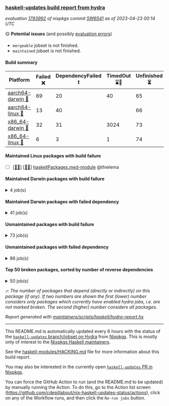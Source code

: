 ### [haskell-updates build report from hydra](https://hydra.nixos.org/jobset/nixpkgs/haskell-updates)
*evaluation [1793992](https://hydra.nixos.org/eval/1793992) of nixpkgs commit [59f6541](https://github.com/NixOS/nixpkgs/commits/59f654146c9a4f0bea4588d6912429153fab8d42) as of 2023-04-23 00:14 UTC*

:yellow_circle: **Potential issues** (and possibly [evaluation errors](https://hydra.nixos.org/jobset/nixpkgs/haskell-updates))
  * `mergeable` jobset is not finished.
  * `maintained` jobset is not finished.

#### Build summary

 | Platform | Failed :x: | DependencyFailed :heavy_exclamation_mark: | TimedOut :hourglass::no_entry_sign: | Unfinished :hourglass_flowing_sand: | Success :heavy_check_mark: | 
 | --- | --- | --- | --- | --- | --- | 
 | [aarch64-darwin :green_apple:](https://hydra.nixos.org/eval/1793992?filter=.aarch64-darwin) | 69 | 20 | 40 | 65 | 6326 | 
 | [aarch64-linux :iphone:](https://hydra.nixos.org/eval/1793992?filter=.aarch64-linux) | 13 | 40 |  | 66 | 6467 | 
 | [x86_64-darwin :apple:](https://hydra.nixos.org/eval/1793992?filter=.x86_64-darwin) | 32 | 31 | 3024 | 73 | 3391 | 
 | [x86_64-linux :penguin:](https://hydra.nixos.org/eval/1793992?filter=.x86_64-linux) | 6 | 3 | 1 | 74 | 6544 | 
#### Maintained Linux packages with build failure
- [ ] [[:iphone::x:]](https://hydra.nixos.org/build/217010164) [[:penguin::x:]](https://hydra.nixos.org/build/217010147) [haskellPackages.med-module](https://hydra.nixos.org/eval/1793992?filter=haskellPackages.med-module) @thielema
#### Maintained Darwin packages with build failure
<details><summary>4 job(s) </summary>

- [ ] [gitit](https://hydra.nixos.org/eval/1793992?filter=gitit) @Profpatsch @sternenseemann
  - [[:green_apple::x:]](https://hydra.nixos.org/build/216742788) [[:apple::hourglass::no_entry_sign:]](https://hydra.nixos.org/build/216737128) [toplevel](https://hydra.nixos.org/eval/1793992?filter=gitit)
  - [[:green_apple::heavy_check_mark:]](https://hydra.nixos.org/build/216742075) [[:apple::hourglass::no_entry_sign:]](https://hydra.nixos.org/build/216742032) [haskellPackages](https://hydra.nixos.org/eval/1793992?filter=haskellPackages.gitit)
- [ ] [[:green_apple::x:]](https://hydra.nixos.org/build/217010155) [[:apple::x:]](https://hydra.nixos.org/build/217010135) [haskellPackages.med-module](https://hydra.nixos.org/eval/1793992?filter=haskellPackages.med-module) @thielema
</details>

#### Maintained Darwin packages with failed dependency
<details><summary>41 job(s) </summary>

- [ ] [cabal2nix](https://hydra.nixos.org/eval/1793992?filter=cabal2nix) @sternenseemann
  - [[:green_apple::heavy_check_mark:]](https://hydra.nixos.org/build/217068979) [[:apple::heavy_exclamation_mark:]](https://hydra.nixos.org/build/217068895) [toplevel](https://hydra.nixos.org/eval/1793992?filter=cabal2nix)
  - [[:green_apple::heavy_check_mark:]](https://hydra.nixos.org/build/216753645) [[:apple::hourglass::no_entry_sign:]](https://hydra.nixos.org/build/216755465) [haskell.packages.ghc8107](https://hydra.nixos.org/eval/1793992?filter=haskell.packages.ghc8107.cabal2nix)
  -  [[:apple::heavy_check_mark:]](https://hydra.nixos.org/build/216747376) [haskell.packages.ghc884](https://hydra.nixos.org/eval/1793992?filter=haskell.packages.ghc884.cabal2nix)
  - [[:green_apple::hourglass::no_entry_sign:]](https://hydra.nixos.org/build/216753749) [[:apple::heavy_check_mark:]](https://hydra.nixos.org/build/216753161) [haskell.packages.ghc902](https://hydra.nixos.org/eval/1793992?filter=haskell.packages.ghc902.cabal2nix)
  - [[:green_apple::heavy_check_mark:]](https://hydra.nixos.org/build/216735600) [[:apple::hourglass::no_entry_sign:]](https://hydra.nixos.org/build/216742186) [haskell.packages.ghc924](https://hydra.nixos.org/eval/1793992?filter=haskell.packages.ghc924.cabal2nix)
  - [[:green_apple::heavy_check_mark:]](https://hydra.nixos.org/build/216752608) [[:apple::heavy_check_mark:]](https://hydra.nixos.org/build/216748373) [haskell.packages.ghc925](https://hydra.nixos.org/eval/1793992?filter=haskell.packages.ghc925.cabal2nix)
  - [[:green_apple::hourglass::no_entry_sign:]](https://hydra.nixos.org/build/216756790) [[:apple::heavy_check_mark:]](https://hydra.nixos.org/build/216742048) [haskell.packages.ghc926](https://hydra.nixos.org/eval/1793992?filter=haskell.packages.ghc926.cabal2nix)
  - [[:green_apple::heavy_check_mark:]](https://hydra.nixos.org/build/216755358) [[:apple::hourglass::no_entry_sign:]](https://hydra.nixos.org/build/216735538) [haskell.packages.ghc927](https://hydra.nixos.org/eval/1793992?filter=haskell.packages.ghc927.cabal2nix)
  - [[:green_apple::hourglass_flowing_sand:]](https://hydra.nixos.org/build/217081163) [[:apple::hourglass_flowing_sand:]](https://hydra.nixos.org/build/217081203) [haskell.packages.ghc945](https://hydra.nixos.org/eval/1793992?filter=haskell.packages.ghc945.cabal2nix)
  - [[:green_apple::heavy_check_mark:]](https://hydra.nixos.org/build/216742205) [[:apple::hourglass::no_entry_sign:]](https://hydra.nixos.org/build/216736429) [haskellPackages](https://hydra.nixos.org/eval/1793992?filter=haskellPackages.cabal2nix)
- [ ] [ghc](https://hydra.nixos.org/eval/1793992?filter=ghc) @cdepillabout @expipiplus1 @guibou @maralorn @sternenseemann
  - [[:green_apple::heavy_check_mark:]](https://hydra.nixos.org/build/216740293) [[:apple::heavy_check_mark:]](https://hydra.nixos.org/build/216734146) [haskellPackages](https://hydra.nixos.org/eval/1793992?filter=haskellPackages.ghc)
  - [[:green_apple::hourglass_flowing_sand:]](https://hydra.nixos.org/build/217068872) [[:apple::heavy_exclamation_mark:]](https://hydra.nixos.org/build/217068891) [pkgsCross.ghcjs.haskell.packages.ghcHEAD](https://hydra.nixos.org/eval/1793992?filter=pkgsCross.ghcjs.haskell.packages.ghcHEAD.ghc)
  - [[:green_apple::hourglass_flowing_sand:]](https://hydra.nixos.org/build/217069033) [[:apple::heavy_exclamation_mark:]](https://hydra.nixos.org/build/217068952) [pkgsCross.ghcjs.haskellPackages](https://hydra.nixos.org/eval/1793992?filter=pkgsCross.ghcjs.haskellPackages.ghc)
- [ ] [[:green_apple::heavy_check_mark:]](https://hydra.nixos.org/build/217068947) [[:apple::heavy_exclamation_mark:]](https://hydra.nixos.org/build/217068907) [hci](https://hydra.nixos.org/eval/1793992?filter=hci) @roberth
- [ ] [hercules-ci-agent](https://hydra.nixos.org/eval/1793992?filter=hercules-ci-agent) @roberth
  - [[:green_apple::heavy_check_mark:]](https://hydra.nixos.org/build/217069018) [[:apple::heavy_exclamation_mark:]](https://hydra.nixos.org/build/217068879) [toplevel](https://hydra.nixos.org/eval/1793992?filter=hercules-ci-agent)
  - [[:green_apple::heavy_check_mark:]](https://hydra.nixos.org/build/217069036) [[:apple::heavy_exclamation_mark:]](https://hydra.nixos.org/build/217068906) [haskellPackages](https://hydra.nixos.org/eval/1793992?filter=haskellPackages.hercules-ci-agent)
- [ ] [[:green_apple::heavy_check_mark:]](https://hydra.nixos.org/build/217068848) [[:apple::heavy_exclamation_mark:]](https://hydra.nixos.org/build/217069063) [haskellPackages.hercules-ci-cli](https://hydra.nixos.org/eval/1793992?filter=haskellPackages.hercules-ci-cli) @roberth
- [ ] [[:green_apple::heavy_check_mark:]](https://hydra.nixos.org/build/217069051) [[:apple::heavy_exclamation_mark:]](https://hydra.nixos.org/build/217069017) [haskellPackages.hercules-ci-cnix-expr](https://hydra.nixos.org/eval/1793992?filter=haskellPackages.hercules-ci-cnix-expr) @roberth
- [ ] [hercules-ci-cnix-store](https://hydra.nixos.org/eval/1793992?filter=hercules-ci-cnix-store) @roberth
  - [[:green_apple::heavy_check_mark:]](https://hydra.nixos.org/build/217069049) [[:apple::heavy_exclamation_mark:]](https://hydra.nixos.org/build/217068961) [haskellPackages](https://hydra.nixos.org/eval/1793992?filter=haskellPackages.hercules-ci-cnix-store)
  - [[:green_apple::hourglass_flowing_sand:]](https://hydra.nixos.org/build/217081175) [[:apple::hourglass_flowing_sand:]](https://hydra.nixos.org/build/217081168) [tests.haskell.cabalSdist](https://hydra.nixos.org/eval/1793992?filter=tests.haskell.cabalSdist.hercules-ci-cnix-store)
- [ ] [nix-paths](https://hydra.nixos.org/eval/1793992?filter=nix-paths) @peti
  - [[:green_apple::heavy_check_mark:]](https://hydra.nixos.org/build/217068898) [[:apple::heavy_exclamation_mark:]](https://hydra.nixos.org/build/217069044) [haskell.packages.ghc8107](https://hydra.nixos.org/eval/1793992?filter=haskell.packages.ghc8107.nix-paths)
  -  [[:apple::heavy_exclamation_mark:]](https://hydra.nixos.org/build/217068909) [haskell.packages.ghc884](https://hydra.nixos.org/eval/1793992?filter=haskell.packages.ghc884.nix-paths)
  - [[:green_apple::heavy_check_mark:]](https://hydra.nixos.org/build/217068997) [[:apple::heavy_exclamation_mark:]](https://hydra.nixos.org/build/217069060) [haskell.packages.ghc902](https://hydra.nixos.org/eval/1793992?filter=haskell.packages.ghc902.nix-paths)
  - [[:green_apple::heavy_check_mark:]](https://hydra.nixos.org/build/217068869) [[:apple::heavy_exclamation_mark:]](https://hydra.nixos.org/build/217069016) [haskell.packages.ghc924](https://hydra.nixos.org/eval/1793992?filter=haskell.packages.ghc924.nix-paths)
  - [[:green_apple::heavy_check_mark:]](https://hydra.nixos.org/build/217068912) [[:apple::heavy_exclamation_mark:]](https://hydra.nixos.org/build/217068919) [haskell.packages.ghc925](https://hydra.nixos.org/eval/1793992?filter=haskell.packages.ghc925.nix-paths)
  - [[:green_apple::heavy_check_mark:]](https://hydra.nixos.org/build/217068914) [[:apple::heavy_exclamation_mark:]](https://hydra.nixos.org/build/217068981) [haskell.packages.ghc926](https://hydra.nixos.org/eval/1793992?filter=haskell.packages.ghc926.nix-paths)
  - [[:green_apple::heavy_check_mark:]](https://hydra.nixos.org/build/217069012) [[:apple::heavy_exclamation_mark:]](https://hydra.nixos.org/build/217068897) [haskell.packages.ghc927](https://hydra.nixos.org/eval/1793992?filter=haskell.packages.ghc927.nix-paths)
  - [[:green_apple::heavy_check_mark:]](https://hydra.nixos.org/build/217068881) [[:apple::heavy_exclamation_mark:]](https://hydra.nixos.org/build/217068972) [haskell.packages.ghc945](https://hydra.nixos.org/eval/1793992?filter=haskell.packages.ghc945.nix-paths)
  - [[:green_apple::heavy_check_mark:]](https://hydra.nixos.org/build/217069010) [[:apple::heavy_exclamation_mark:]](https://hydra.nixos.org/build/217068927) [haskell.packages.ghc961](https://hydra.nixos.org/eval/1793992?filter=haskell.packages.ghc961.nix-paths)
  - [[:green_apple::heavy_check_mark:]](https://hydra.nixos.org/build/217068893) [[:apple::heavy_exclamation_mark:]](https://hydra.nixos.org/build/217068933) [haskellPackages](https://hydra.nixos.org/eval/1793992?filter=haskellPackages.nix-paths)
- [ ] [nvfetcher](https://hydra.nixos.org/eval/1793992?filter=nvfetcher) @berberman
  - [[:green_apple::heavy_check_mark:]](https://hydra.nixos.org/build/217068877) [[:apple::heavy_exclamation_mark:]](https://hydra.nixos.org/build/217068880) [toplevel](https://hydra.nixos.org/eval/1793992?filter=nvfetcher)
  - [[:green_apple::heavy_check_mark:]](https://hydra.nixos.org/build/217068887) [[:apple::heavy_exclamation_mark:]](https://hydra.nixos.org/build/217069026) [haskellPackages](https://hydra.nixos.org/eval/1793992?filter=haskellPackages.nvfetcher)
- [ ] [update-nix-fetchgit](https://hydra.nixos.org/eval/1793992?filter=update-nix-fetchgit) @expipiplus1 @sorki
  - [[:green_apple::heavy_check_mark:]](https://hydra.nixos.org/build/217068902) [[:apple::heavy_exclamation_mark:]](https://hydra.nixos.org/build/217068841) [toplevel](https://hydra.nixos.org/eval/1793992?filter=update-nix-fetchgit)
  - [[:green_apple::heavy_check_mark:]](https://hydra.nixos.org/build/217068980) [[:apple::heavy_exclamation_mark:]](https://hydra.nixos.org/build/217068954) [haskellPackages](https://hydra.nixos.org/eval/1793992?filter=haskellPackages.update-nix-fetchgit)
</details>

#### Unmaintained packages with build failure
<details><summary>73 job(s) </summary>

- [ ] [[:green_apple::x:]](https://hydra.nixos.org/build/216736308) [[:iphone::heavy_check_mark:]](https://hydra.nixos.org/build/216752866) [[:apple::x:]](https://hydra.nixos.org/build/216752590) [[:penguin::heavy_check_mark:]](https://hydra.nixos.org/build/216741104) [haskellPackages.di-core](https://hydra.nixos.org/eval/1793992?filter=haskellPackages.di-core)  :arrow_heading_up: 8 | 11
- [ ] [[:green_apple::x:]](https://hydra.nixos.org/build/216744573) [[:iphone::x:]](https://hydra.nixos.org/build/216742904) [[:apple::hourglass::no_entry_sign:]](https://hydra.nixos.org/build/216746688) [[:penguin::heavy_check_mark:]](https://hydra.nixos.org/build/216749058) [haskellPackages.hw-simd](https://hydra.nixos.org/eval/1793992?filter=haskellPackages.hw-simd)  :arrow_heading_up: 1 | 8
- [ ] [[:green_apple::x:]](https://hydra.nixos.org/build/216933509) [[:iphone::heavy_check_mark:]](https://hydra.nixos.org/build/216933527) [[:apple::x:]](https://hydra.nixos.org/build/216933498) [[:penguin::heavy_check_mark:]](https://hydra.nixos.org/build/216933522) [haskellPackages.inline-r](https://hydra.nixos.org/eval/1793992?filter=haskellPackages.inline-r)  :arrow_heading_up: 1 | 4
- [ ] [[:green_apple::heavy_check_mark:]](https://hydra.nixos.org/build/216742485) [[:iphone::x:]](https://hydra.nixos.org/build/216755323) [[:apple::heavy_check_mark:]](https://hydra.nixos.org/build/216737428) [[:penguin::heavy_check_mark:]](https://hydra.nixos.org/build/216753734) [haskellPackages.long-double](https://hydra.nixos.org/eval/1793992?filter=haskellPackages.long-double)  :arrow_heading_up: 1 | 2
- [ ] [[:green_apple::x:]](https://hydra.nixos.org/build/216758599) [[:iphone::heavy_check_mark:]](https://hydra.nixos.org/build/216739123) [[:apple::hourglass::no_entry_sign:]](https://hydra.nixos.org/build/216751506) [[:penguin::heavy_check_mark:]](https://hydra.nixos.org/build/216736967) [haskellPackages.posix-socket](https://hydra.nixos.org/eval/1793992?filter=haskellPackages.posix-socket)  :arrow_heading_up: 1 | 2
- [ ] [[:green_apple::x:]](https://hydra.nixos.org/build/217000363) [[:iphone::x:]](https://hydra.nixos.org/build/217000386) [[:apple::x:]](https://hydra.nixos.org/build/217000359) [[:penguin::x:]](https://hydra.nixos.org/build/217000401) [haskellPackages.bitcoind-rpc](https://hydra.nixos.org/eval/1793992?filter=haskellPackages.bitcoind-rpc)  :arrow_heading_up: 1 | 1
- [ ] [[:green_apple::x:]](https://hydra.nixos.org/build/216750989) [[:iphone::heavy_check_mark:]](https://hydra.nixos.org/build/216755882) [[:apple::hourglass::no_entry_sign:]](https://hydra.nixos.org/build/216735020) [[:penguin::heavy_check_mark:]](https://hydra.nixos.org/build/216755418) [haskellPackages.gi-gdkx11](https://hydra.nixos.org/eval/1793992?filter=haskellPackages.gi-gdkx11)  :arrow_heading_up: 1 | 1
- [ ] [[:green_apple::heavy_check_mark:]](https://hydra.nixos.org/build/216751214) [[:iphone::x:]](https://hydra.nixos.org/build/216756289) [[:apple::hourglass::no_entry_sign:]](https://hydra.nixos.org/build/216734209) [[:penguin::heavy_check_mark:]](https://hydra.nixos.org/build/216738803) [haskellPackages.nlopt-haskell](https://hydra.nixos.org/eval/1793992?filter=haskellPackages.nlopt-haskell)  :arrow_heading_up: 1 | 1
- [ ] [[:green_apple::x:]](https://hydra.nixos.org/build/216754992) [[:iphone::heavy_check_mark:]](https://hydra.nixos.org/build/216744474) [[:apple::x:]](https://hydra.nixos.org/build/216751002) [[:penguin::heavy_check_mark:]](https://hydra.nixos.org/build/216742734) [haskellPackages.openal-ffi](https://hydra.nixos.org/eval/1793992?filter=haskellPackages.openal-ffi)  :arrow_heading_up: 1 | 1
- [ ] [[:green_apple::x:]](https://hydra.nixos.org/build/216846506) [[:iphone::x:]](https://hydra.nixos.org/build/216846498) [[:apple::x:]](https://hydra.nixos.org/build/216846546) [[:penguin::x:]](https://hydra.nixos.org/build/216846526) [haskellPackages.rzk](https://hydra.nixos.org/eval/1793992?filter=haskellPackages.rzk)  :arrow_heading_up: 1 | 1
- [ ] [[:green_apple::heavy_check_mark:]](https://hydra.nixos.org/build/216739968) [[:iphone::x:]](https://hydra.nixos.org/build/216753131) [[:apple::heavy_check_mark:]](https://hydra.nixos.org/build/216741451) [[:penguin::heavy_check_mark:]](https://hydra.nixos.org/build/216735254) [haskellPackages.freetype2](https://hydra.nixos.org/eval/1793992?filter=haskellPackages.freetype2)  :arrow_heading_up: 0 | 11
- [ ] [[:green_apple::x:]](https://hydra.nixos.org/build/216737074) [[:iphone::heavy_check_mark:]](https://hydra.nixos.org/build/216744322) [[:apple::hourglass::no_entry_sign:]](https://hydra.nixos.org/build/216735162) [[:penguin::heavy_check_mark:]](https://hydra.nixos.org/build/216758075) [haskellPackages.pipes-zlib](https://hydra.nixos.org/eval/1793992?filter=haskellPackages.pipes-zlib)  :arrow_heading_up: 0 | 5
- [ ] [[:green_apple::x:]](https://hydra.nixos.org/build/216741839) [[:iphone::heavy_check_mark:]](https://hydra.nixos.org/build/216759389) [[:apple::hourglass::no_entry_sign:]](https://hydra.nixos.org/build/216752942) [[:penguin::heavy_check_mark:]](https://hydra.nixos.org/build/216733709) [haskellPackages.folds](https://hydra.nixos.org/eval/1793992?filter=haskellPackages.folds)  :arrow_heading_up: 0 | 3
- [ ] [[:green_apple::x:]](https://hydra.nixos.org/build/216734892) [[:iphone::heavy_check_mark:]](https://hydra.nixos.org/build/216736473) [[:apple::hourglass::no_entry_sign:]](https://hydra.nixos.org/build/216757082) [[:penguin::heavy_check_mark:]](https://hydra.nixos.org/build/216739677) [haskellPackages.gauge](https://hydra.nixos.org/eval/1793992?filter=haskellPackages.gauge)  :arrow_heading_up: 0 | 3
- [ ] [[:green_apple::x:]](https://hydra.nixos.org/build/216740166) [[:iphone::x:]](https://hydra.nixos.org/build/216753422) [[:apple::heavy_check_mark:]](https://hydra.nixos.org/build/216739040) [[:penguin::heavy_check_mark:]](https://hydra.nixos.org/build/216746201) [haskellPackages.picosat](https://hydra.nixos.org/eval/1793992?filter=haskellPackages.picosat)  :arrow_heading_up: 0 | 3
- [ ] [[:green_apple::x:]](https://hydra.nixos.org/build/216734480) [[:iphone::heavy_check_mark:]](https://hydra.nixos.org/build/216746894) [[:apple::heavy_check_mark:]](https://hydra.nixos.org/build/216743206) [[:penguin::heavy_check_mark:]](https://hydra.nixos.org/build/216739622) [haskellPackages.LibZip](https://hydra.nixos.org/eval/1793992?filter=haskellPackages.LibZip)  :arrow_heading_up: 0 | 2
- [ ] [[:green_apple::x:]](https://hydra.nixos.org/build/216742640) [[:iphone::heavy_check_mark:]](https://hydra.nixos.org/build/216748873) [[:apple::heavy_check_mark:]](https://hydra.nixos.org/build/216751514) [[:penguin::heavy_check_mark:]](https://hydra.nixos.org/build/216745809) [haskellPackages.rocksdb-haskell](https://hydra.nixos.org/eval/1793992?filter=haskellPackages.rocksdb-haskell)  :arrow_heading_up: 0 | 2
- [ ] [[:green_apple::x:]](https://hydra.nixos.org/build/216747097) [[:iphone::heavy_check_mark:]](https://hydra.nixos.org/build/216745096) [[:apple::x:]](https://hydra.nixos.org/build/216742096) [[:penguin::heavy_check_mark:]](https://hydra.nixos.org/build/216741617) [haskellPackages.h-raylib](https://hydra.nixos.org/eval/1793992?filter=haskellPackages.h-raylib)  :arrow_heading_up: 0 | 1
- [ ] [[:green_apple::x:]](https://hydra.nixos.org/build/216756515) [[:iphone::heavy_check_mark:]](https://hydra.nixos.org/build/216756313) [[:apple::x:]](https://hydra.nixos.org/build/216749604) [[:penguin::heavy_check_mark:]](https://hydra.nixos.org/build/216749194) [haskellPackages.hamid](https://hydra.nixos.org/eval/1793992?filter=haskellPackages.hamid)  :arrow_heading_up: 0 | 1
- [ ] [[:green_apple::x:]](https://hydra.nixos.org/build/216748145) [[:iphone::heavy_check_mark:]](https://hydra.nixos.org/build/216753592) [[:apple::x:]](https://hydra.nixos.org/build/216748094) [[:penguin::heavy_check_mark:]](https://hydra.nixos.org/build/216757233) [haskellPackages.huckleberry](https://hydra.nixos.org/eval/1793992?filter=haskellPackages.huckleberry)  :arrow_heading_up: 0 | 1
- [ ] [[:green_apple::x:]](https://hydra.nixos.org/build/216757524) [[:iphone::heavy_check_mark:]](https://hydra.nixos.org/build/216758470) [[:apple::x:]](https://hydra.nixos.org/build/216756285) [[:penguin::heavy_check_mark:]](https://hydra.nixos.org/build/216744011) [haskellPackages.select](https://hydra.nixos.org/eval/1793992?filter=haskellPackages.select)  :arrow_heading_up: 0 | 1
- [ ] [[:green_apple::x:]](https://hydra.nixos.org/build/216739370) [[:iphone::heavy_check_mark:]](https://hydra.nixos.org/build/216745507) [[:apple::hourglass::no_entry_sign:]](https://hydra.nixos.org/build/216756950) [[:penguin::heavy_check_mark:]](https://hydra.nixos.org/build/216744301) [haskellPackages.simple-vec3](https://hydra.nixos.org/eval/1793992?filter=haskellPackages.simple-vec3)  :arrow_heading_up: 0 | 1
- [ ] [[:green_apple::x:]](https://hydra.nixos.org/build/216739120) [[:iphone::heavy_check_mark:]](https://hydra.nixos.org/build/216751421) [[:apple::x:]](https://hydra.nixos.org/build/216738581) [[:penguin::heavy_check_mark:]](https://hydra.nixos.org/build/216744743) [haskellPackages.sysinfo](https://hydra.nixos.org/eval/1793992?filter=haskellPackages.sysinfo)  :arrow_heading_up: 0 | 1
- [ ] [[:green_apple::heavy_check_mark:]](https://hydra.nixos.org/build/216755939) [[:iphone::x:]](https://hydra.nixos.org/build/216749600) [[:apple::heavy_check_mark:]](https://hydra.nixos.org/build/216746713) [[:penguin::heavy_check_mark:]](https://hydra.nixos.org/build/216748590) [haskellPackages.HsASA](https://hydra.nixos.org/eval/1793992?filter=haskellPackages.HsASA) 
- [ ] [[:green_apple::x:]](https://hydra.nixos.org/build/216748174) [[:iphone::heavy_check_mark:]](https://hydra.nixos.org/build/216736398) [[:apple::x:]](https://hydra.nixos.org/build/216737370) [[:penguin::heavy_check_mark:]](https://hydra.nixos.org/build/216759723) [haskellPackages.al](https://hydra.nixos.org/eval/1793992?filter=haskellPackages.al) 
- [ ] [[:green_apple::x:]](https://hydra.nixos.org/build/216753490) [[:iphone::heavy_check_mark:]](https://hydra.nixos.org/build/216759509) [[:apple::hourglass::no_entry_sign:]](https://hydra.nixos.org/build/216738085) [[:penguin::heavy_check_mark:]](https://hydra.nixos.org/build/216745803) [haskellPackages.churros](https://hydra.nixos.org/eval/1793992?filter=haskellPackages.churros) 
- [ ] [[:green_apple::x:]](https://hydra.nixos.org/build/216742536) [[:iphone::heavy_check_mark:]](https://hydra.nixos.org/build/216751914) [[:apple::x:]](https://hydra.nixos.org/build/216740926) [[:penguin::heavy_check_mark:]](https://hydra.nixos.org/build/216748512) [haskellPackages.env-extra](https://hydra.nixos.org/eval/1793992?filter=haskellPackages.env-extra) 
- [ ] [[:green_apple::x:]](https://hydra.nixos.org/build/216757004) [[:iphone::heavy_check_mark:]](https://hydra.nixos.org/build/216738510) [[:apple::hourglass::no_entry_sign:]](https://hydra.nixos.org/build/216740564) [[:penguin::heavy_check_mark:]](https://hydra.nixos.org/build/216737996) [haskellPackages.epub-tools](https://hydra.nixos.org/eval/1793992?filter=haskellPackages.epub-tools) 
- [ ] [[:green_apple::x:]](https://hydra.nixos.org/build/216753815) [[:iphone::heavy_check_mark:]](https://hydra.nixos.org/build/216747613) [[:apple::heavy_check_mark:]](https://hydra.nixos.org/build/216752304) [[:penguin::heavy_check_mark:]](https://hydra.nixos.org/build/216749349) [haskellPackages.executable-hash](https://hydra.nixos.org/eval/1793992?filter=haskellPackages.executable-hash) 
- [ ] [[:green_apple::x:]](https://hydra.nixos.org/build/216741975) [[:iphone::heavy_check_mark:]](https://hydra.nixos.org/build/216743780) [[:apple::x:]](https://hydra.nixos.org/build/216758733) [[:penguin::heavy_check_mark:]](https://hydra.nixos.org/build/216739883) [haskellPackages.float128](https://hydra.nixos.org/eval/1793992?filter=haskellPackages.float128) 
- [ ] [[:green_apple::x:]](https://hydra.nixos.org/build/216746339) [[:iphone::heavy_check_mark:]](https://hydra.nixos.org/build/216750900) [[:apple::x:]](https://hydra.nixos.org/build/216748838) [[:penguin::heavy_check_mark:]](https://hydra.nixos.org/build/216737612) [haskellPackages.fudgets](https://hydra.nixos.org/eval/1793992?filter=haskellPackages.fudgets) 
- [ ] [[:green_apple::x:]](https://hydra.nixos.org/build/216846437) [[:iphone::x:]](https://hydra.nixos.org/build/216846425) [[:apple::x:]](https://hydra.nixos.org/build/216846433) [[:penguin::x:]](https://hydra.nixos.org/build/216846427) [haskellPackages.funcons-lambda-cbv-mp](https://hydra.nixos.org/eval/1793992?filter=haskellPackages.funcons-lambda-cbv-mp) 
- [ ] [[:green_apple::x:]](https://hydra.nixos.org/build/216750313) [[:iphone::heavy_check_mark:]](https://hydra.nixos.org/build/216758239) [[:apple::hourglass::no_entry_sign:]](https://hydra.nixos.org/build/216732886) [[:penguin::heavy_check_mark:]](https://hydra.nixos.org/build/216758612) [haskellPackages.gerrit](https://hydra.nixos.org/eval/1793992?filter=haskellPackages.gerrit) 
- [ ] [[:green_apple::x:]](https://hydra.nixos.org/build/216737100) [[:apple::hourglass::no_entry_sign:]](https://hydra.nixos.org/build/216738046) [haskellPackages.gi-gtkosxapplication](https://hydra.nixos.org/eval/1793992?filter=haskellPackages.gi-gtkosxapplication) 
- [ ] [[:green_apple::x:]](https://hydra.nixos.org/build/216749274) [[:apple::hourglass::no_entry_sign:]](https://hydra.nixos.org/build/216743298) [haskellPackages.gtk-mac-integration](https://hydra.nixos.org/eval/1793992?filter=haskellPackages.gtk-mac-integration) 
- [ ] [[:green_apple::x:]](https://hydra.nixos.org/build/216749825) [[:iphone::heavy_check_mark:]](https://hydra.nixos.org/build/216747366) [[:apple::hourglass::no_entry_sign:]](https://hydra.nixos.org/build/216746514) [[:penguin::heavy_check_mark:]](https://hydra.nixos.org/build/216738961) [haskellPackages.gtk-traymanager](https://hydra.nixos.org/eval/1793992?filter=haskellPackages.gtk-traymanager) 
- [ ] [[:green_apple::x:]](https://hydra.nixos.org/build/216747544) [[:apple::hourglass::no_entry_sign:]](https://hydra.nixos.org/build/216751725) [haskellPackages.gtk3-mac-integration](https://hydra.nixos.org/eval/1793992?filter=haskellPackages.gtk3-mac-integration) 
- [ ] [[:green_apple::x:]](https://hydra.nixos.org/build/216741004) [[:iphone::heavy_check_mark:]](https://hydra.nixos.org/build/216735999) [[:apple::hourglass::no_entry_sign:]](https://hydra.nixos.org/build/216736321) [[:penguin::heavy_check_mark:]](https://hydra.nixos.org/build/216748360) [haskellPackages.highlight](https://hydra.nixos.org/eval/1793992?filter=haskellPackages.highlight) 
- [ ] [[:green_apple::x:]](https://hydra.nixos.org/build/216745363) [[:iphone::heavy_check_mark:]](https://hydra.nixos.org/build/216741024) [[:apple::hourglass::no_entry_sign:]](https://hydra.nixos.org/build/216750935) [[:penguin::heavy_check_mark:]](https://hydra.nixos.org/build/216752333) [haskellPackages.hinotify-conduit](https://hydra.nixos.org/eval/1793992?filter=haskellPackages.hinotify-conduit) 
- [ ] [[:green_apple::x:]](https://hydra.nixos.org/build/216739204) [[:iphone::heavy_check_mark:]](https://hydra.nixos.org/build/216742588) [[:apple::x:]](https://hydra.nixos.org/build/216745561) [[:penguin::heavy_check_mark:]](https://hydra.nixos.org/build/216758894) [haskellPackages.hsshellscript](https://hydra.nixos.org/eval/1793992?filter=haskellPackages.hsshellscript) 
- [ ] [[:green_apple::x:]](https://hydra.nixos.org/build/216736944) [[:iphone::heavy_check_mark:]](https://hydra.nixos.org/build/216744869) [[:apple::x:]](https://hydra.nixos.org/build/216753728) [[:penguin::heavy_check_mark:]](https://hydra.nixos.org/build/216742223) [haskellPackages.hssourceinfo](https://hydra.nixos.org/eval/1793992?filter=haskellPackages.hssourceinfo) 
- [ ] [[:green_apple::x:]](https://hydra.nixos.org/build/216739617) [[:iphone::heavy_check_mark:]](https://hydra.nixos.org/build/216736454) [[:apple::x:]](https://hydra.nixos.org/build/216737601) [[:penguin::heavy_check_mark:]](https://hydra.nixos.org/build/216745305) [haskellPackages.hunspell-hs](https://hydra.nixos.org/eval/1793992?filter=haskellPackages.hunspell-hs) 
- [ ] [[:green_apple::x:]](https://hydra.nixos.org/build/216743901) [[:iphone::heavy_check_mark:]](https://hydra.nixos.org/build/216746496) [[:apple::x:]](https://hydra.nixos.org/build/216759023) [[:penguin::heavy_check_mark:]](https://hydra.nixos.org/build/216740711) [haskellPackages.interprocess](https://hydra.nixos.org/eval/1793992?filter=haskellPackages.interprocess) 
- [ ] [[:green_apple::x:]](https://hydra.nixos.org/build/216733746) [[:iphone::heavy_check_mark:]](https://hydra.nixos.org/build/216757149) [[:apple::hourglass::no_entry_sign:]](https://hydra.nixos.org/build/216735009) [[:penguin::heavy_check_mark:]](https://hydra.nixos.org/build/216734382) [haskellPackages.intricacy](https://hydra.nixos.org/eval/1793992?filter=haskellPackages.intricacy) 
- [ ] [[:green_apple::x:]](https://hydra.nixos.org/build/216741385) [[:iphone::heavy_check_mark:]](https://hydra.nixos.org/build/216747617) [[:apple::x:]](https://hydra.nixos.org/build/216746662) [[:penguin::heavy_check_mark:]](https://hydra.nixos.org/build/216748158) [haskellPackages.ipcvar](https://hydra.nixos.org/eval/1793992?filter=haskellPackages.ipcvar) 
- [ ] [[:green_apple::x:]](https://hydra.nixos.org/build/216733919) [[:apple::x:]](https://hydra.nixos.org/build/216745456) [haskellPackages.kqueue](https://hydra.nixos.org/eval/1793992?filter=haskellPackages.kqueue) 
- [ ] [[:green_apple::x:]](https://hydra.nixos.org/build/216757740) [[:iphone::heavy_check_mark:]](https://hydra.nixos.org/build/216743474) [[:apple::heavy_check_mark:]](https://hydra.nixos.org/build/216742586) [[:penguin::heavy_check_mark:]](https://hydra.nixos.org/build/216749021) [haskellPackages.leveldb-haskell-fork](https://hydra.nixos.org/eval/1793992?filter=haskellPackages.leveldb-haskell-fork) 
- [ ] [[:green_apple::x:]](https://hydra.nixos.org/build/216736921) [[:iphone::heavy_check_mark:]](https://hydra.nixos.org/build/216739054) [[:apple::x:]](https://hydra.nixos.org/build/216738963) [[:penguin::heavy_check_mark:]](https://hydra.nixos.org/build/216733250) [haskellPackages.linux-framebuffer](https://hydra.nixos.org/eval/1793992?filter=haskellPackages.linux-framebuffer) 
- [ ] [[:green_apple::x:]](https://hydra.nixos.org/build/216746796) [[:iphone::heavy_check_mark:]](https://hydra.nixos.org/build/216754341) [[:apple::hourglass::no_entry_sign:]](https://hydra.nixos.org/build/216746550) [[:penguin::heavy_check_mark:]](https://hydra.nixos.org/build/216739611) [haskellPackages.mediawiki2latex](https://hydra.nixos.org/eval/1793992?filter=haskellPackages.mediawiki2latex) 
- [ ] [[:green_apple::x:]](https://hydra.nixos.org/build/216746915) [[:iphone::heavy_check_mark:]](https://hydra.nixos.org/build/216738820) [[:apple::x:]](https://hydra.nixos.org/build/216735690) [[:penguin::heavy_check_mark:]](https://hydra.nixos.org/build/216758923) [haskellPackages.memfd](https://hydra.nixos.org/eval/1793992?filter=haskellPackages.memfd) 
- [ ] [[:green_apple::x:]](https://hydra.nixos.org/build/216747380) [[:iphone::heavy_check_mark:]](https://hydra.nixos.org/build/216745118) [[:apple::x:]](https://hydra.nixos.org/build/216744448) [[:penguin::heavy_check_mark:]](https://hydra.nixos.org/build/216750198) [haskellPackages.memzero](https://hydra.nixos.org/eval/1793992?filter=haskellPackages.memzero) 
- [ ] [[:iphone::x:]](https://hydra.nixos.org/build/217010222) [[:penguin::x:]](https://hydra.nixos.org/build/217010180) [haskellPackages.midisurface](https://hydra.nixos.org/eval/1793992?filter=haskellPackages.midisurface) 
- [ ] [[:green_apple::x:]](https://hydra.nixos.org/build/217068964) [[:iphone::heavy_check_mark:]](https://hydra.nixos.org/build/217068859) [[:apple::heavy_exclamation_mark:]](https://hydra.nixos.org/build/217068837) [[:penguin::heavy_check_mark:]](https://hydra.nixos.org/build/217068904) [haskellPackages.nix-serve-ng](https://hydra.nixos.org/eval/1793992?filter=haskellPackages.nix-serve-ng) 
- [ ] [[:green_apple::x:]](https://hydra.nixos.org/build/216744245) [[:iphone::heavy_check_mark:]](https://hydra.nixos.org/build/216752426) [[:apple::hourglass::no_entry_sign:]](https://hydra.nixos.org/build/216757695) [[:penguin::heavy_check_mark:]](https://hydra.nixos.org/build/216759251) [haskellPackages.perceptual-hash](https://hydra.nixos.org/eval/1793992?filter=haskellPackages.perceptual-hash) 
- [ ] [[:green_apple::x:]](https://hydra.nixos.org/build/216751558) [[:iphone::heavy_check_mark:]](https://hydra.nixos.org/build/216739200) [[:apple::hourglass::no_entry_sign:]](https://hydra.nixos.org/build/216733734) [[:penguin::heavy_check_mark:]](https://hydra.nixos.org/build/216741259) [haskellPackages.persistent-pagination](https://hydra.nixos.org/eval/1793992?filter=haskellPackages.persistent-pagination) 
- [ ] [[:green_apple::x:]](https://hydra.nixos.org/build/216756462) [[:iphone::heavy_check_mark:]](https://hydra.nixos.org/build/216746200) [[:apple::hourglass::no_entry_sign:]](https://hydra.nixos.org/build/216746548) [[:penguin::heavy_check_mark:]](https://hydra.nixos.org/build/216733767) [haskellPackages.phatsort](https://hydra.nixos.org/eval/1793992?filter=haskellPackages.phatsort) 
- [ ] [[:green_apple::x:]](https://hydra.nixos.org/build/216752092) [[:iphone::heavy_check_mark:]](https://hydra.nixos.org/build/216743004) [[:apple::hourglass::no_entry_sign:]](https://hydra.nixos.org/build/216739477) [[:penguin::heavy_check_mark:]](https://hydra.nixos.org/build/216752044) [haskellPackages.ping-wrapper](https://hydra.nixos.org/eval/1793992?filter=haskellPackages.ping-wrapper) 
- [ ] [[:green_apple::x:]](https://hydra.nixos.org/build/216748698) [[:iphone::heavy_check_mark:]](https://hydra.nixos.org/build/216738716) [[:apple::x:]](https://hydra.nixos.org/build/216744556) [[:penguin::heavy_check_mark:]](https://hydra.nixos.org/build/216753586) [haskellPackages.posix-timer](https://hydra.nixos.org/eval/1793992?filter=haskellPackages.posix-timer) 
- [ ] [[:green_apple::x:]](https://hydra.nixos.org/build/216739018) [[:iphone::heavy_check_mark:]](https://hydra.nixos.org/build/216759291) [[:apple::x:]](https://hydra.nixos.org/build/216747224) [[:penguin::heavy_check_mark:]](https://hydra.nixos.org/build/216742070) [haskellPackages.procex](https://hydra.nixos.org/eval/1793992?filter=haskellPackages.procex) 
- [ ] [[:green_apple::x:]](https://hydra.nixos.org/build/216733636) [[:iphone::heavy_check_mark:]](https://hydra.nixos.org/build/216747596) [[:apple::x:]](https://hydra.nixos.org/build/216741192) [[:penguin::heavy_check_mark:]](https://hydra.nixos.org/build/216752358) [haskellPackages.pthread](https://hydra.nixos.org/eval/1793992?filter=haskellPackages.pthread) 
- [ ] [[:green_apple::x:]](https://hydra.nixos.org/build/216734449) [[:iphone::heavy_check_mark:]](https://hydra.nixos.org/build/216759601) [[:apple::hourglass::no_entry_sign:]](https://hydra.nixos.org/build/216748548) [[:penguin::heavy_check_mark:]](https://hydra.nixos.org/build/216748542) [haskellPackages.sandwich-webdriver](https://hydra.nixos.org/eval/1793992?filter=haskellPackages.sandwich-webdriver) 
- [ ] [[:green_apple::x:]](https://hydra.nixos.org/build/216745646) [[:iphone::heavy_check_mark:]](https://hydra.nixos.org/build/216738463) [[:apple::hourglass::no_entry_sign:]](https://hydra.nixos.org/build/216756882) [[:penguin::hourglass::no_entry_sign:]](https://hydra.nixos.org/build/216758752) [haskellPackages.servant-serialization](https://hydra.nixos.org/eval/1793992?filter=haskellPackages.servant-serialization) 
- [ ] [[:green_apple::x:]](https://hydra.nixos.org/build/216753837) [[:iphone::heavy_check_mark:]](https://hydra.nixos.org/build/216745632) [[:apple::heavy_check_mark:]](https://hydra.nixos.org/build/216740250) [[:penguin::heavy_check_mark:]](https://hydra.nixos.org/build/216742006) [haskellPackages.shared-memory](https://hydra.nixos.org/eval/1793992?filter=haskellPackages.shared-memory) 
- [ ] [[:iphone::x:]](https://hydra.nixos.org/build/217010212) [[:penguin::x:]](https://hydra.nixos.org/build/217010187) [haskellPackages.streamed](https://hydra.nixos.org/eval/1793992?filter=haskellPackages.streamed) 
- [ ] [[:green_apple::x:]](https://hydra.nixos.org/build/216732752) [[:iphone::heavy_check_mark:]](https://hydra.nixos.org/build/216740613) [[:apple::hourglass::no_entry_sign:]](https://hydra.nixos.org/build/216758223) [[:penguin::heavy_check_mark:]](https://hydra.nixos.org/build/216750889) [haskellPackages.tailfile-hinotify](https://hydra.nixos.org/eval/1793992?filter=haskellPackages.tailfile-hinotify) 
- [ ] [[:green_apple::x:]](https://hydra.nixos.org/build/216740609) [[:iphone::heavy_check_mark:]](https://hydra.nixos.org/build/216759346) [[:apple::hourglass::no_entry_sign:]](https://hydra.nixos.org/build/216734590) [[:penguin::heavy_check_mark:]](https://hydra.nixos.org/build/216735984) [haskellPackages.tdlib](https://hydra.nixos.org/eval/1793992?filter=haskellPackages.tdlib) 
- [ ] [[:green_apple::x:]](https://hydra.nixos.org/build/216751960) [[:iphone::heavy_check_mark:]](https://hydra.nixos.org/build/216753147) [[:apple::heavy_check_mark:]](https://hydra.nixos.org/build/216751997) [[:penguin::heavy_check_mark:]](https://hydra.nixos.org/build/216742309) [haskellPackages.unix-simple](https://hydra.nixos.org/eval/1793992?filter=haskellPackages.unix-simple) 
- [ ] [[:green_apple::x:]](https://hydra.nixos.org/build/216734056) [[:iphone::heavy_check_mark:]](https://hydra.nixos.org/build/216742884) [[:apple::heavy_check_mark:]](https://hydra.nixos.org/build/216735381) [[:penguin::heavy_check_mark:]](https://hydra.nixos.org/build/216742875) [tests.haskell.writers](https://hydra.nixos.org/eval/1793992?filter=tests.haskell.writers) 
- [ ] [[:green_apple::x:]](https://hydra.nixos.org/build/216752619) [[:iphone::x:]](https://hydra.nixos.org/build/216747908) [[:apple::hourglass::no_entry_sign:]](https://hydra.nixos.org/build/216751903) [[:penguin::heavy_check_mark:]](https://hydra.nixos.org/build/216751780) [haskellPackages.x86-64bit](https://hydra.nixos.org/eval/1793992?filter=haskellPackages.x86-64bit) 
- [ ] [[:green_apple::x:]](https://hydra.nixos.org/build/216753662) [[:iphone::heavy_check_mark:]](https://hydra.nixos.org/build/216745054) [[:apple::x:]](https://hydra.nixos.org/build/216742942) [[:penguin::heavy_check_mark:]](https://hydra.nixos.org/build/216738459) [haskellPackages.xmonad-utils](https://hydra.nixos.org/eval/1793992?filter=haskellPackages.xmonad-utils) 
- [ ] [[:green_apple::x:]](https://hydra.nixos.org/build/216736667) [[:iphone::heavy_check_mark:]](https://hydra.nixos.org/build/216736015) [[:apple::x:]](https://hydra.nixos.org/build/216733239) [[:penguin::heavy_check_mark:]](https://hydra.nixos.org/build/216741398) [haskellPackages.yoga](https://hydra.nixos.org/eval/1793992?filter=haskellPackages.yoga) 
- [ ] [[:green_apple::x:]](https://hydra.nixos.org/build/216756498) [[:iphone::heavy_check_mark:]](https://hydra.nixos.org/build/216743450) [[:apple::x:]](https://hydra.nixos.org/build/216758846) [[:penguin::heavy_check_mark:]](https://hydra.nixos.org/build/216747174) [haskellPackages.zot](https://hydra.nixos.org/eval/1793992?filter=haskellPackages.zot) 
- [ ] [[:green_apple::x:]](https://hydra.nixos.org/build/216734263) [[:iphone::heavy_check_mark:]](https://hydra.nixos.org/build/216747062) [[:apple::x:]](https://hydra.nixos.org/build/216738356) [[:penguin::heavy_check_mark:]](https://hydra.nixos.org/build/216753985) [haskellPackages.zxcvbn-c](https://hydra.nixos.org/eval/1793992?filter=haskellPackages.zxcvbn-c) 
</details>

#### Unmaintained packages with failed dependency
<details><summary>86 job(s) </summary>

- [ ] [[:green_apple::heavy_check_mark:]](https://hydra.nixos.org/build/216754621) [[:iphone::heavy_exclamation_mark:]](https://hydra.nixos.org/build/216749208) [[:apple::hourglass::no_entry_sign:]](https://hydra.nixos.org/build/216755322) [[:penguin::heavy_check_mark:]](https://hydra.nixos.org/build/216755320) [haskellPackages.criterion](https://hydra.nixos.org/eval/1793992?filter=haskellPackages.criterion)  :arrow_heading_up: 11 | 63
- [ ] [[:green_apple::heavy_exclamation_mark:]](https://hydra.nixos.org/build/216741003) [[:iphone::heavy_check_mark:]](https://hydra.nixos.org/build/216753988) [[:apple::heavy_exclamation_mark:]](https://hydra.nixos.org/build/216753639) [[:penguin::heavy_check_mark:]](https://hydra.nixos.org/build/216739482) [haskellPackages.di-handle](https://hydra.nixos.org/eval/1793992?filter=haskellPackages.di-handle)  :arrow_heading_up: 6 | 9
- [ ] [[:green_apple::heavy_exclamation_mark:]](https://hydra.nixos.org/build/216740864) [[:iphone::heavy_check_mark:]](https://hydra.nixos.org/build/216753475) [[:apple::heavy_exclamation_mark:]](https://hydra.nixos.org/build/216743629) [[:penguin::heavy_check_mark:]](https://hydra.nixos.org/build/216757875) [haskellPackages.di-monad](https://hydra.nixos.org/eval/1793992?filter=haskellPackages.di-monad)  :arrow_heading_up: 6 | 9
- [ ] [[:green_apple::heavy_exclamation_mark:]](https://hydra.nixos.org/build/216745877) [[:iphone::heavy_check_mark:]](https://hydra.nixos.org/build/216751675) [[:apple::heavy_exclamation_mark:]](https://hydra.nixos.org/build/216750777) [[:penguin::heavy_check_mark:]](https://hydra.nixos.org/build/216748949) [haskellPackages.di-df1](https://hydra.nixos.org/eval/1793992?filter=haskellPackages.di-df1)  :arrow_heading_up: 5 | 8
- [ ] [[:green_apple::heavy_check_mark:]](https://hydra.nixos.org/build/216741764) [[:iphone::heavy_exclamation_mark:]](https://hydra.nixos.org/build/216740207) [[:apple::hourglass::no_entry_sign:]](https://hydra.nixos.org/build/216738770) [[:penguin::heavy_check_mark:]](https://hydra.nixos.org/build/216737462) [haskellPackages.HasBigDecimal](https://hydra.nixos.org/eval/1793992?filter=haskellPackages.HasBigDecimal)  :arrow_heading_up: 4 | 12
- [ ] [[:green_apple::heavy_check_mark:]](https://hydra.nixos.org/build/216756319) [[:iphone::heavy_exclamation_mark:]](https://hydra.nixos.org/build/216748719) [[:apple::hourglass::no_entry_sign:]](https://hydra.nixos.org/build/216744678) [[:penguin::heavy_check_mark:]](https://hydra.nixos.org/build/216741487) [haskellPackages.data-sketches](https://hydra.nixos.org/eval/1793992?filter=haskellPackages.data-sketches)  :arrow_heading_up: 3 | 10
- [ ] [hoogle](https://hydra.nixos.org/eval/1793992?filter=hoogle)  :arrow_heading_up: 3 | 4
  - [[:green_apple::heavy_check_mark:]](https://hydra.nixos.org/build/216753978) [[:iphone::heavy_check_mark:]](https://hydra.nixos.org/build/216737329) [[:apple::heavy_check_mark:]](https://hydra.nixos.org/build/216757479) [[:penguin::heavy_check_mark:]](https://hydra.nixos.org/build/216737368) [haskell.packages.ghc8107](https://hydra.nixos.org/eval/1793992?filter=haskell.packages.ghc8107.hoogle)
  -  [[:iphone::heavy_exclamation_mark:]](https://hydra.nixos.org/build/216757358) [[:apple::hourglass::no_entry_sign:]](https://hydra.nixos.org/build/216739737) [[:penguin::heavy_check_mark:]](https://hydra.nixos.org/build/216758367) [haskell.packages.ghc884](https://hydra.nixos.org/eval/1793992?filter=haskell.packages.ghc884.hoogle)
  - [[:green_apple::hourglass::no_entry_sign:]](https://hydra.nixos.org/build/216749136) [[:iphone::heavy_check_mark:]](https://hydra.nixos.org/build/216734479) [[:apple::heavy_check_mark:]](https://hydra.nixos.org/build/216733031) [[:penguin::heavy_check_mark:]](https://hydra.nixos.org/build/216734437) [haskell.packages.ghc902](https://hydra.nixos.org/eval/1793992?filter=haskell.packages.ghc902.hoogle)
  - [[:green_apple::heavy_check_mark:]](https://hydra.nixos.org/build/216741160) [[:iphone::heavy_check_mark:]](https://hydra.nixos.org/build/216751618) [[:apple::hourglass::no_entry_sign:]](https://hydra.nixos.org/build/216736394) [[:penguin::heavy_check_mark:]](https://hydra.nixos.org/build/216751480) [haskell.packages.ghc924](https://hydra.nixos.org/eval/1793992?filter=haskell.packages.ghc924.hoogle)
  - [[:green_apple::heavy_check_mark:]](https://hydra.nixos.org/build/216751635) [[:iphone::heavy_check_mark:]](https://hydra.nixos.org/build/216749281) [[:apple::heavy_check_mark:]](https://hydra.nixos.org/build/216746981) [[:penguin::heavy_check_mark:]](https://hydra.nixos.org/build/216744829) [haskell.packages.ghc925](https://hydra.nixos.org/eval/1793992?filter=haskell.packages.ghc925.hoogle)
  - [[:green_apple::hourglass::no_entry_sign:]](https://hydra.nixos.org/build/216746543) [[:iphone::heavy_check_mark:]](https://hydra.nixos.org/build/216747598) [[:apple::heavy_check_mark:]](https://hydra.nixos.org/build/216741277) [[:penguin::heavy_check_mark:]](https://hydra.nixos.org/build/216738476) [haskell.packages.ghc926](https://hydra.nixos.org/eval/1793992?filter=haskell.packages.ghc926.hoogle)
  - [[:green_apple::heavy_check_mark:]](https://hydra.nixos.org/build/216755110) [[:iphone::heavy_check_mark:]](https://hydra.nixos.org/build/216759258) [[:apple::hourglass::no_entry_sign:]](https://hydra.nixos.org/build/216743508) [[:penguin::heavy_check_mark:]](https://hydra.nixos.org/build/216742404) [haskell.packages.ghc927](https://hydra.nixos.org/eval/1793992?filter=haskell.packages.ghc927.hoogle)
  - [[:green_apple::hourglass_flowing_sand:]](https://hydra.nixos.org/build/217081263) [[:iphone::hourglass_flowing_sand:]](https://hydra.nixos.org/build/217081156) [[:apple::hourglass_flowing_sand:]](https://hydra.nixos.org/build/217081180) [[:penguin::hourglass_flowing_sand:]](https://hydra.nixos.org/build/217081269) [haskell.packages.ghc945](https://hydra.nixos.org/eval/1793992?filter=haskell.packages.ghc945.hoogle)
  - [[:green_apple::heavy_check_mark:]](https://hydra.nixos.org/build/216751851) [[:iphone::heavy_check_mark:]](https://hydra.nixos.org/build/216755204) [[:apple::hourglass::no_entry_sign:]](https://hydra.nixos.org/build/216758235) [[:penguin::heavy_check_mark:]](https://hydra.nixos.org/build/216736264) [haskellPackages](https://hydra.nixos.org/eval/1793992?filter=haskellPackages.hoogle)
- [ ] [[:green_apple::heavy_exclamation_mark:]](https://hydra.nixos.org/build/217000345) [[:iphone::heavy_check_mark:]](https://hydra.nixos.org/build/217000342) [[:apple::heavy_exclamation_mark:]](https://hydra.nixos.org/build/217000403) [[:penguin::heavy_check_mark:]](https://hydra.nixos.org/build/217000413) [haskellPackages.tensorflow](https://hydra.nixos.org/eval/1793992?filter=haskellPackages.tensorflow)  :arrow_heading_up: 3 | 4
- [ ] [[:green_apple::heavy_check_mark:]](https://hydra.nixos.org/build/216737604) [[:iphone::heavy_exclamation_mark:]](https://hydra.nixos.org/build/216757537) [[:apple::hourglass::no_entry_sign:]](https://hydra.nixos.org/build/216743808) [[:penguin::heavy_check_mark:]](https://hydra.nixos.org/build/216748025) [haskellPackages.avro](https://hydra.nixos.org/eval/1793992?filter=haskellPackages.avro)  :arrow_heading_up: 2 | 10
- [ ] [[:green_apple::heavy_check_mark:]](https://hydra.nixos.org/build/216752998) [[:iphone::heavy_exclamation_mark:]](https://hydra.nixos.org/build/216753204) [[:apple::hourglass::no_entry_sign:]](https://hydra.nixos.org/build/216748842) [[:penguin::heavy_check_mark:]](https://hydra.nixos.org/build/216741283) [haskellPackages.prometheus-client](https://hydra.nixos.org/eval/1793992?filter=haskellPackages.prometheus-client)  :arrow_heading_up: 2 | 9
- [ ] [[:green_apple::heavy_check_mark:]](https://hydra.nixos.org/build/216742558) [[:iphone::heavy_exclamation_mark:]](https://hydra.nixos.org/build/216740390) [[:apple::hourglass::no_entry_sign:]](https://hydra.nixos.org/build/216753150) [[:penguin::heavy_check_mark:]](https://hydra.nixos.org/build/216734853) [haskellPackages.statistics-linreg](https://hydra.nixos.org/eval/1793992?filter=haskellPackages.statistics-linreg)  :arrow_heading_up: 2 | 3
- [ ] [[:green_apple::heavy_exclamation_mark:]](https://hydra.nixos.org/build/217000400) [[:iphone::heavy_check_mark:]](https://hydra.nixos.org/build/217000369) [[:apple::heavy_exclamation_mark:]](https://hydra.nixos.org/build/217000373) [[:penguin::heavy_check_mark:]](https://hydra.nixos.org/build/217000387) [haskellPackages.tensorflow-core-ops](https://hydra.nixos.org/eval/1793992?filter=haskellPackages.tensorflow-core-ops)  :arrow_heading_up: 2 | 3
- [ ] [[:green_apple::heavy_check_mark:]](https://hydra.nixos.org/build/216751021) [[:iphone::heavy_exclamation_mark:]](https://hydra.nixos.org/build/216737617) [[:apple::hourglass::no_entry_sign:]](https://hydra.nixos.org/build/216742461) [[:penguin::heavy_check_mark:]](https://hydra.nixos.org/build/216734039) [haskellPackages.buffer-builder](https://hydra.nixos.org/eval/1793992?filter=haskellPackages.buffer-builder)  :arrow_heading_up: 1 | 6
- [ ] [[:green_apple::heavy_exclamation_mark:]](https://hydra.nixos.org/build/216755365) [[:iphone::heavy_check_mark:]](https://hydra.nixos.org/build/216735038) [[:apple::heavy_exclamation_mark:]](https://hydra.nixos.org/build/216751088) [[:penguin::heavy_check_mark:]](https://hydra.nixos.org/build/216759436) [haskellPackages.di-polysemy](https://hydra.nixos.org/eval/1793992?filter=haskellPackages.di-polysemy)  :arrow_heading_up: 1 | 4
- [ ] [[:green_apple::heavy_exclamation_mark:]](https://hydra.nixos.org/build/217000332) [[:iphone::heavy_check_mark:]](https://hydra.nixos.org/build/217000392) [[:apple::heavy_exclamation_mark:]](https://hydra.nixos.org/build/217000374) [[:penguin::heavy_check_mark:]](https://hydra.nixos.org/build/217000290) [haskellPackages.tensorflow-ops](https://hydra.nixos.org/eval/1793992?filter=haskellPackages.tensorflow-ops)  :arrow_heading_up: 1 | 2
- [ ] [[:green_apple::heavy_check_mark:]](https://hydra.nixos.org/build/216758005) [[:iphone::heavy_exclamation_mark:]](https://hydra.nixos.org/build/216745152) [[:apple::hourglass::no_entry_sign:]](https://hydra.nixos.org/build/216735993) [[:penguin::heavy_check_mark:]](https://hydra.nixos.org/build/216756799) [haskellPackages.async-refresh](https://hydra.nixos.org/eval/1793992?filter=haskellPackages.async-refresh)  :arrow_heading_up: 1 | 1
- [ ] [futhark](https://hydra.nixos.org/eval/1793992?filter=futhark)  :arrow_heading_up: 1 | 1
  - [[:green_apple::heavy_check_mark:]](https://hydra.nixos.org/build/216750579) [[:iphone::heavy_exclamation_mark:]](https://hydra.nixos.org/build/216755719) [[:apple::hourglass::no_entry_sign:]](https://hydra.nixos.org/build/216738551) [[:penguin::heavy_check_mark:]](https://hydra.nixos.org/build/216751182) [toplevel](https://hydra.nixos.org/eval/1793992?filter=futhark)
  - [[:green_apple::heavy_check_mark:]](https://hydra.nixos.org/build/216745696) [[:iphone::heavy_exclamation_mark:]](https://hydra.nixos.org/build/216745356) [[:apple::hourglass::no_entry_sign:]](https://hydra.nixos.org/build/216753506) [[:penguin::heavy_check_mark:]](https://hydra.nixos.org/build/216733468) [haskellPackages](https://hydra.nixos.org/eval/1793992?filter=haskellPackages.futhark)
- [ ] [[:green_apple::heavy_exclamation_mark:]](https://hydra.nixos.org/build/216749556) [[:iphone::heavy_check_mark:]](https://hydra.nixos.org/build/216742999) [[:apple::heavy_exclamation_mark:]](https://hydra.nixos.org/build/216744174) [[:penguin::heavy_check_mark:]](https://hydra.nixos.org/build/216751674) [haskellPackages.moto](https://hydra.nixos.org/eval/1793992?filter=haskellPackages.moto)  :arrow_heading_up: 1 | 1
- [ ] [[:green_apple::heavy_check_mark:]](https://hydra.nixos.org/build/216739428) [[:iphone::heavy_exclamation_mark:]](https://hydra.nixos.org/build/216736965) [[:apple::hourglass::no_entry_sign:]](https://hydra.nixos.org/build/216744517) [[:penguin::heavy_check_mark:]](https://hydra.nixos.org/build/216738100) [haskellPackages.shapes-math](https://hydra.nixos.org/eval/1793992?filter=haskellPackages.shapes-math)  :arrow_heading_up: 1 | 1
- [ ] [[:green_apple::heavy_check_mark:]](https://hydra.nixos.org/build/216750143) [[:iphone::heavy_exclamation_mark:]](https://hydra.nixos.org/build/216752496) [[:apple::hourglass::no_entry_sign:]](https://hydra.nixos.org/build/216749795) [[:penguin::heavy_check_mark:]](https://hydra.nixos.org/build/216745800) [haskellPackages.discrimination](https://hydra.nixos.org/eval/1793992?filter=haskellPackages.discrimination)  :arrow_heading_up: 0 | 9
- [ ] [[:green_apple::heavy_check_mark:]](https://hydra.nixos.org/build/216750358) [[:iphone::heavy_exclamation_mark:]](https://hydra.nixos.org/build/216739572) [[:apple::hourglass::no_entry_sign:]](https://hydra.nixos.org/build/216753476) [[:penguin::heavy_check_mark:]](https://hydra.nixos.org/build/216738331) [haskellPackages.language-avro](https://hydra.nixos.org/eval/1793992?filter=haskellPackages.language-avro)  :arrow_heading_up: 0 | 5
- [ ] [[:green_apple::heavy_check_mark:]](https://hydra.nixos.org/build/216749675) [[:iphone::heavy_exclamation_mark:]](https://hydra.nixos.org/build/216757435) [[:apple::hourglass::no_entry_sign:]](https://hydra.nixos.org/build/216752649) [[:penguin::heavy_check_mark:]](https://hydra.nixos.org/build/216749076) [haskellPackages.prometheus-metrics-ghc](https://hydra.nixos.org/eval/1793992?filter=haskellPackages.prometheus-metrics-ghc)  :arrow_heading_up: 0 | 4
- [ ] [[:green_apple::heavy_check_mark:]](https://hydra.nixos.org/build/216734383) [[:iphone::heavy_exclamation_mark:]](https://hydra.nixos.org/build/216756840) [[:apple::hourglass::no_entry_sign:]](https://hydra.nixos.org/build/216737006) [[:penguin::heavy_check_mark:]](https://hydra.nixos.org/build/216738218) [haskellPackages.wai-middleware-prometheus](https://hydra.nixos.org/eval/1793992?filter=haskellPackages.wai-middleware-prometheus)  :arrow_heading_up: 0 | 4
- [ ] [[:green_apple::heavy_exclamation_mark:]](https://hydra.nixos.org/build/216734497) [[:iphone::heavy_exclamation_mark:]](https://hydra.nixos.org/build/216733247) [[:apple::hourglass::no_entry_sign:]](https://hydra.nixos.org/build/216745065) [[:penguin::heavy_check_mark:]](https://hydra.nixos.org/build/216736147) [haskellPackages.hw-dsv](https://hydra.nixos.org/eval/1793992?filter=haskellPackages.hw-dsv)  :arrow_heading_up: 0 | 3
- [ ] [[:green_apple::heavy_exclamation_mark:]](https://hydra.nixos.org/build/216846576) [[:iphone::heavy_check_mark:]](https://hydra.nixos.org/build/216846568) [[:apple::heavy_exclamation_mark:]](https://hydra.nixos.org/build/216846513) [[:penguin::heavy_check_mark:]](https://hydra.nixos.org/build/216846545) [haskellPackages.calamity](https://hydra.nixos.org/eval/1793992?filter=haskellPackages.calamity)  :arrow_heading_up: 0 | 2
- [ ] [[:green_apple::heavy_check_mark:]](https://hydra.nixos.org/build/216746227) [[:iphone::heavy_exclamation_mark:]](https://hydra.nixos.org/build/216742395) [[:apple::hourglass::no_entry_sign:]](https://hydra.nixos.org/build/216733521) [[:penguin::heavy_check_mark:]](https://hydra.nixos.org/build/216755651) [haskellPackages.cl3](https://hydra.nixos.org/eval/1793992?filter=haskellPackages.cl3)  :arrow_heading_up: 0 | 2
- [ ] [[:green_apple::heavy_exclamation_mark:]](https://hydra.nixos.org/build/216752681) [[:iphone::heavy_check_mark:]](https://hydra.nixos.org/build/216736838) [[:apple::heavy_exclamation_mark:]](https://hydra.nixos.org/build/216748836) [[:penguin::heavy_check_mark:]](https://hydra.nixos.org/build/216749732) [haskellPackages.di](https://hydra.nixos.org/eval/1793992?filter=haskellPackages.di)  :arrow_heading_up: 0 | 2
- [ ] [[:green_apple::heavy_check_mark:]](https://hydra.nixos.org/build/216753667) [[:iphone::heavy_exclamation_mark:]](https://hydra.nixos.org/build/216737534) [[:apple::hourglass::no_entry_sign:]](https://hydra.nixos.org/build/216736879) [[:penguin::heavy_check_mark:]](https://hydra.nixos.org/build/216738429) [haskellPackages.StatisticalMethods](https://hydra.nixos.org/eval/1793992?filter=haskellPackages.StatisticalMethods)  :arrow_heading_up: 0 | 1
- [ ] [[:green_apple::heavy_check_mark:]](https://hydra.nixos.org/build/216758528) [[:iphone::heavy_exclamation_mark:]](https://hydra.nixos.org/build/216749134) [[:apple::hourglass::no_entry_sign:]](https://hydra.nixos.org/build/216741207) [[:penguin::heavy_check_mark:]](https://hydra.nixos.org/build/216745144) [haskellPackages.arbor-datadog](https://hydra.nixos.org/eval/1793992?filter=haskellPackages.arbor-datadog)  :arrow_heading_up: 0 | 1
- [ ] [[:green_apple::heavy_check_mark:]](https://hydra.nixos.org/build/216748726) [[:iphone::heavy_exclamation_mark:]](https://hydra.nixos.org/build/216742356) [[:apple::hourglass::no_entry_sign:]](https://hydra.nixos.org/build/216755535) [[:penguin::heavy_check_mark:]](https://hydra.nixos.org/build/216733472) [haskellPackages.hw-kafka-avro](https://hydra.nixos.org/eval/1793992?filter=haskellPackages.hw-kafka-avro)  :arrow_heading_up: 0 | 1
- [ ] [[:green_apple::heavy_exclamation_mark:]](https://hydra.nixos.org/build/216740796) [[:iphone::heavy_check_mark:]](https://hydra.nixos.org/build/216738203) [[:apple::hourglass::no_entry_sign:]](https://hydra.nixos.org/build/216734276) [[:penguin::heavy_check_mark:]](https://hydra.nixos.org/build/216756621) [haskellPackages.network-dns](https://hydra.nixos.org/eval/1793992?filter=haskellPackages.network-dns)  :arrow_heading_up: 0 | 1
- [ ] [[:green_apple::heavy_exclamation_mark:]](https://hydra.nixos.org/build/216933524) [[:iphone::heavy_check_mark:]](https://hydra.nixos.org/build/216933496) [[:apple::heavy_exclamation_mark:]](https://hydra.nixos.org/build/216933528) [[:penguin::heavy_check_mark:]](https://hydra.nixos.org/build/216933520) [haskellPackages.H](https://hydra.nixos.org/eval/1793992?filter=haskellPackages.H) 
- [ ] [[:green_apple::heavy_check_mark:]](https://hydra.nixos.org/build/216748620) [[:iphone::heavy_exclamation_mark:]](https://hydra.nixos.org/build/216735997) [[:apple::hourglass::no_entry_sign:]](https://hydra.nixos.org/build/216752282) [[:penguin::heavy_check_mark:]](https://hydra.nixos.org/build/216744961) [haskellPackages.async-refresh-tokens](https://hydra.nixos.org/eval/1793992?filter=haskellPackages.async-refresh-tokens) 
- [ ] [[:green_apple::heavy_check_mark:]](https://hydra.nixos.org/build/216759724) [[:iphone::heavy_exclamation_mark:]](https://hydra.nixos.org/build/216751764) [[:apple::hourglass::no_entry_sign:]](https://hydra.nixos.org/build/216753509) [[:penguin::heavy_check_mark:]](https://hydra.nixos.org/build/216743927) [haskellPackages.bench-show](https://hydra.nixos.org/eval/1793992?filter=haskellPackages.bench-show) 
- [ ] [[:green_apple::heavy_exclamation_mark:]](https://hydra.nixos.org/build/217000415) [[:iphone::heavy_exclamation_mark:]](https://hydra.nixos.org/build/217000314) [[:apple::heavy_exclamation_mark:]](https://hydra.nixos.org/build/217000398) [[:penguin::heavy_exclamation_mark:]](https://hydra.nixos.org/build/217000390) [haskellPackages.bitcoind-regtest](https://hydra.nixos.org/eval/1793992?filter=haskellPackages.bitcoind-regtest) 
- [ ] [cabal2nix-unstable](https://hydra.nixos.org/eval/1793992?filter=cabal2nix-unstable) 
  - [[:green_apple::heavy_check_mark:]](https://hydra.nixos.org/build/217068986) [[:iphone::heavy_check_mark:]](https://hydra.nixos.org/build/217068953) [[:apple::heavy_exclamation_mark:]](https://hydra.nixos.org/build/217068937) [[:penguin::heavy_check_mark:]](https://hydra.nixos.org/build/217068941) [haskell.packages.ghc8107](https://hydra.nixos.org/eval/1793992?filter=haskell.packages.ghc8107.cabal2nix-unstable)
  -  [[:iphone::heavy_check_mark:]](https://hydra.nixos.org/build/217068866) [[:apple::heavy_exclamation_mark:]](https://hydra.nixos.org/build/217068854) [[:penguin::heavy_check_mark:]](https://hydra.nixos.org/build/217068867) [haskell.packages.ghc884](https://hydra.nixos.org/eval/1793992?filter=haskell.packages.ghc884.cabal2nix-unstable)
  - [[:green_apple::heavy_check_mark:]](https://hydra.nixos.org/build/217068999) [[:iphone::heavy_check_mark:]](https://hydra.nixos.org/build/217069041) [[:apple::heavy_exclamation_mark:]](https://hydra.nixos.org/build/217068960) [[:penguin::heavy_check_mark:]](https://hydra.nixos.org/build/217069031) [haskell.packages.ghc902](https://hydra.nixos.org/eval/1793992?filter=haskell.packages.ghc902.cabal2nix-unstable)
  - [[:green_apple::heavy_check_mark:]](https://hydra.nixos.org/build/217068973) [[:iphone::heavy_check_mark:]](https://hydra.nixos.org/build/217069021) [[:apple::heavy_exclamation_mark:]](https://hydra.nixos.org/build/217069005) [[:penguin::heavy_check_mark:]](https://hydra.nixos.org/build/217068876) [haskell.packages.ghc924](https://hydra.nixos.org/eval/1793992?filter=haskell.packages.ghc924.cabal2nix-unstable)
  - [[:green_apple::heavy_check_mark:]](https://hydra.nixos.org/build/217069032) [[:iphone::heavy_check_mark:]](https://hydra.nixos.org/build/217068846) [[:apple::heavy_exclamation_mark:]](https://hydra.nixos.org/build/217068993) [[:penguin::heavy_check_mark:]](https://hydra.nixos.org/build/217068963) [haskell.packages.ghc925](https://hydra.nixos.org/eval/1793992?filter=haskell.packages.ghc925.cabal2nix-unstable)
  - [[:green_apple::heavy_check_mark:]](https://hydra.nixos.org/build/217068989) [[:iphone::heavy_check_mark:]](https://hydra.nixos.org/build/217068864) [[:apple::heavy_exclamation_mark:]](https://hydra.nixos.org/build/217068992) [[:penguin::heavy_check_mark:]](https://hydra.nixos.org/build/217069015) [haskell.packages.ghc926](https://hydra.nixos.org/eval/1793992?filter=haskell.packages.ghc926.cabal2nix-unstable)
  - [[:green_apple::heavy_check_mark:]](https://hydra.nixos.org/build/217069013) [[:iphone::heavy_check_mark:]](https://hydra.nixos.org/build/217068958) [[:apple::heavy_exclamation_mark:]](https://hydra.nixos.org/build/217068883) [[:penguin::heavy_check_mark:]](https://hydra.nixos.org/build/217068888) [haskell.packages.ghc927](https://hydra.nixos.org/eval/1793992?filter=haskell.packages.ghc927.cabal2nix-unstable)
  - [[:green_apple::hourglass_flowing_sand:]](https://hydra.nixos.org/build/217081247) [[:iphone::hourglass_flowing_sand:]](https://hydra.nixos.org/build/217081253) [[:apple::hourglass_flowing_sand:]](https://hydra.nixos.org/build/217081214) [[:penguin::hourglass_flowing_sand:]](https://hydra.nixos.org/build/217081286) [haskell.packages.ghc945](https://hydra.nixos.org/eval/1793992?filter=haskell.packages.ghc945.cabal2nix-unstable)
  - [[:green_apple::heavy_check_mark:]](https://hydra.nixos.org/build/217068965) [[:iphone::heavy_check_mark:]](https://hydra.nixos.org/build/217068890) [[:apple::heavy_exclamation_mark:]](https://hydra.nixos.org/build/217068878) [[:penguin::heavy_check_mark:]](https://hydra.nixos.org/build/217068938) [haskellPackages](https://hydra.nixos.org/eval/1793992?filter=haskellPackages.cabal2nix-unstable)
- [ ] [[:green_apple::heavy_check_mark:]](https://hydra.nixos.org/build/216742045) [[:iphone::heavy_exclamation_mark:]](https://hydra.nixos.org/build/216749926) [[:apple::hourglass::no_entry_sign:]](https://hydra.nixos.org/build/216740332) [[:penguin::heavy_check_mark:]](https://hydra.nixos.org/build/216756698) [haskellPackages.genvalidity-criterion](https://hydra.nixos.org/eval/1793992?filter=haskellPackages.genvalidity-criterion) 
- [ ] [[:green_apple::heavy_check_mark:]](https://hydra.nixos.org/build/216752398) [[:iphone::heavy_exclamation_mark:]](https://hydra.nixos.org/build/216741951) [[:apple::hourglass::no_entry_sign:]](https://hydra.nixos.org/build/216747836) [[:penguin::heavy_check_mark:]](https://hydra.nixos.org/build/216756757) [haskellPackages.ghc-debug-client](https://hydra.nixos.org/eval/1793992?filter=haskellPackages.ghc-debug-client) 
- [ ] [[:green_apple::heavy_check_mark:]](https://hydra.nixos.org/build/216749487) [[:iphone::heavy_exclamation_mark:]](https://hydra.nixos.org/build/216750499) [[:apple::hourglass::no_entry_sign:]](https://hydra.nixos.org/build/216734226) [[:penguin::heavy_check_mark:]](https://hydra.nixos.org/build/216736361) [haskellPackages.godot-megaparsec](https://hydra.nixos.org/eval/1793992?filter=haskellPackages.godot-megaparsec) 
- [ ] [[:green_apple::heavy_check_mark:]](https://hydra.nixos.org/build/216748927) [[:iphone::heavy_exclamation_mark:]](https://hydra.nixos.org/build/216751807) [[:apple::hourglass::no_entry_sign:]](https://hydra.nixos.org/build/216741894) [[:penguin::heavy_check_mark:]](https://hydra.nixos.org/build/216749634) [haskellPackages.hashtable-benchmark](https://hydra.nixos.org/eval/1793992?filter=haskellPackages.hashtable-benchmark) 
- [ ] [hello](https://hydra.nixos.org/eval/1793992?filter=hello) 
  - [[:green_apple::heavy_check_mark:]](https://hydra.nixos.org/build/216737081) [[:iphone::heavy_check_mark:]](https://hydra.nixos.org/build/216744872) [[:apple::heavy_check_mark:]](https://hydra.nixos.org/build/216758856) [[:penguin::heavy_check_mark:]](https://hydra.nixos.org/build/216753376) [haskellPackages](https://hydra.nixos.org/eval/1793992?filter=haskellPackages.hello)
  - [[:green_apple::hourglass_flowing_sand:]](https://hydra.nixos.org/build/217068978)  [[:apple::heavy_exclamation_mark:]](https://hydra.nixos.org/build/217068886) [[:penguin::heavy_check_mark:]](https://hydra.nixos.org/build/217068875) [pkgsCross.ghcjs.haskell.packages.ghcHEAD](https://hydra.nixos.org/eval/1793992?filter=pkgsCross.ghcjs.haskell.packages.ghcHEAD.hello)
  - [[:green_apple::hourglass_flowing_sand:]](https://hydra.nixos.org/build/217068949)  [[:apple::heavy_exclamation_mark:]](https://hydra.nixos.org/build/217069039) [[:penguin::heavy_check_mark:]](https://hydra.nixos.org/build/217069053) [pkgsCross.ghcjs.haskellPackages](https://hydra.nixos.org/eval/1793992?filter=pkgsCross.ghcjs.haskellPackages.hello)
  -    [[:penguin::heavy_check_mark:]](https://hydra.nixos.org/build/216755179) [pkgsMusl.haskellPackages](https://hydra.nixos.org/eval/1793992?filter=pkgsMusl.haskellPackages.hello)
  -    [[:penguin::heavy_check_mark:]](https://hydra.nixos.org/build/216748680) [pkgsStatic.haskell.packages.native-bignum.ghc927](https://hydra.nixos.org/eval/1793992?filter=pkgsStatic.haskell.packages.native-bignum.ghc927.hello)
  -    [[:penguin::heavy_check_mark:]](https://hydra.nixos.org/build/216739232) [pkgsStatic.haskellPackages](https://hydra.nixos.org/eval/1793992?filter=pkgsStatic.haskellPackages.hello)
- [ ] [[:green_apple::heavy_check_mark:]](https://hydra.nixos.org/build/217000412) [[:iphone::heavy_check_mark:]](https://hydra.nixos.org/build/217000371) [[:apple::heavy_exclamation_mark:]](https://hydra.nixos.org/build/217000376) [[:penguin::heavy_exclamation_mark:]](https://hydra.nixos.org/build/217000377) [haskellPackages.hgdal](https://hydra.nixos.org/eval/1793992?filter=haskellPackages.hgdal) 
- [ ] [[:green_apple::heavy_check_mark:]](https://hydra.nixos.org/build/216755263) [[:iphone::heavy_exclamation_mark:]](https://hydra.nixos.org/build/216734573) [[:apple::hourglass::no_entry_sign:]](https://hydra.nixos.org/build/216754369) [[:penguin::heavy_check_mark:]](https://hydra.nixos.org/build/216740358) [haskellPackages.hmatrix-nlopt](https://hydra.nixos.org/eval/1793992?filter=haskellPackages.hmatrix-nlopt) 
- [ ] [[:green_apple::heavy_exclamation_mark:]](https://hydra.nixos.org/build/216933499) [[:iphone::heavy_check_mark:]](https://hydra.nixos.org/build/216933531) [[:apple::heavy_exclamation_mark:]](https://hydra.nixos.org/build/216933513) [[:penguin::heavy_check_mark:]](https://hydra.nixos.org/build/216933532) [haskellPackages.ihaskell-inline-r](https://hydra.nixos.org/eval/1793992?filter=haskellPackages.ihaskell-inline-r) 
- [ ] [[:green_apple::heavy_check_mark:]](https://hydra.nixos.org/build/216735770) [[:iphone::heavy_exclamation_mark:]](https://hydra.nixos.org/build/216736877) [[:apple::hourglass::no_entry_sign:]](https://hydra.nixos.org/build/216744722) [[:penguin::heavy_check_mark:]](https://hydra.nixos.org/build/216732946) [haskellPackages.jord](https://hydra.nixos.org/eval/1793992?filter=haskellPackages.jord) 
- [ ] [[:green_apple::heavy_check_mark:]](https://hydra.nixos.org/build/216735366) [[:iphone::heavy_exclamation_mark:]](https://hydra.nixos.org/build/216750522) [[:apple::hourglass::no_entry_sign:]](https://hydra.nixos.org/build/216750521) [[:penguin::heavy_check_mark:]](https://hydra.nixos.org/build/216755324) [haskellPackages.jump](https://hydra.nixos.org/eval/1793992?filter=haskellPackages.jump) 
- [ ] [[:green_apple::heavy_exclamation_mark:]](https://hydra.nixos.org/build/216741722) [[:iphone::heavy_check_mark:]](https://hydra.nixos.org/build/216757153) [[:apple::heavy_exclamation_mark:]](https://hydra.nixos.org/build/216756440) [[:penguin::heavy_check_mark:]](https://hydra.nixos.org/build/216735570) [haskellPackages.moto-postgresql](https://hydra.nixos.org/eval/1793992?filter=haskellPackages.moto-postgresql) 
- [ ] [[:green_apple::heavy_check_mark:]](https://hydra.nixos.org/build/216737551) [[:iphone::heavy_exclamation_mark:]](https://hydra.nixos.org/build/216747773) [[:apple::hourglass::no_entry_sign:]](https://hydra.nixos.org/build/216757638) [[:penguin::heavy_check_mark:]](https://hydra.nixos.org/build/216755703) [haskellPackages.normalize](https://hydra.nixos.org/eval/1793992?filter=haskellPackages.normalize) 
- [ ] [[:green_apple::heavy_exclamation_mark:]](https://hydra.nixos.org/build/216735565) [[:iphone::heavy_check_mark:]](https://hydra.nixos.org/build/216744817) [[:apple::hourglass::no_entry_sign:]](https://hydra.nixos.org/build/216736163) [[:penguin::heavy_check_mark:]](https://hydra.nixos.org/build/216733489) [haskellPackages.piped](https://hydra.nixos.org/eval/1793992?filter=haskellPackages.piped) 
- [ ] [[:green_apple::heavy_exclamation_mark:]](https://hydra.nixos.org/build/216846554) [[:iphone::heavy_exclamation_mark:]](https://hydra.nixos.org/build/216846527) [[:apple::heavy_exclamation_mark:]](https://hydra.nixos.org/build/216846481) [[:penguin::heavy_exclamation_mark:]](https://hydra.nixos.org/build/216846523) [haskellPackages.proof-assistant-bot](https://hydra.nixos.org/eval/1793992?filter=haskellPackages.proof-assistant-bot) 
- [ ] [[:green_apple::heavy_check_mark:]](https://hydra.nixos.org/build/216735464) [[:iphone::heavy_exclamation_mark:]](https://hydra.nixos.org/build/216748375) [[:apple::hourglass::no_entry_sign:]](https://hydra.nixos.org/build/216756328) [[:penguin::heavy_check_mark:]](https://hydra.nixos.org/build/216751161) [haskellPackages.regression-simple](https://hydra.nixos.org/eval/1793992?filter=haskellPackages.regression-simple) 
- [ ] [[:green_apple::heavy_check_mark:]](https://hydra.nixos.org/build/216757271) [[:iphone::heavy_exclamation_mark:]](https://hydra.nixos.org/build/216737391) [[:apple::hourglass::no_entry_sign:]](https://hydra.nixos.org/build/216759042) [[:penguin::heavy_check_mark:]](https://hydra.nixos.org/build/216759027) [haskellPackages.rounded-hw](https://hydra.nixos.org/eval/1793992?filter=haskellPackages.rounded-hw) 
- [ ] [[:green_apple::heavy_check_mark:]](https://hydra.nixos.org/build/216742353) [[:iphone::heavy_exclamation_mark:]](https://hydra.nixos.org/build/216739070) [[:apple::hourglass::no_entry_sign:]](https://hydra.nixos.org/build/216738598) [[:penguin::heavy_check_mark:]](https://hydra.nixos.org/build/216755607) [haskellPackages.shake-futhark](https://hydra.nixos.org/eval/1793992?filter=haskellPackages.shake-futhark) 
- [ ] [[:green_apple::heavy_check_mark:]](https://hydra.nixos.org/build/216743400) [[:iphone::heavy_exclamation_mark:]](https://hydra.nixos.org/build/216749867) [[:apple::hourglass::no_entry_sign:]](https://hydra.nixos.org/build/216733505) [[:penguin::heavy_check_mark:]](https://hydra.nixos.org/build/216755870) [haskellPackages.shapes](https://hydra.nixos.org/eval/1793992?filter=haskellPackages.shapes) 
- [ ] [[:green_apple::heavy_check_mark:]](https://hydra.nixos.org/build/216758536) [[:iphone::heavy_exclamation_mark:]](https://hydra.nixos.org/build/216744020) [[:apple::hourglass::no_entry_sign:]](https://hydra.nixos.org/build/216751539) [[:penguin::heavy_check_mark:]](https://hydra.nixos.org/build/216755129) [haskellPackages.shapes-demo](https://hydra.nixos.org/eval/1793992?filter=haskellPackages.shapes-demo) 
- [ ] [[:green_apple::heavy_check_mark:]](https://hydra.nixos.org/build/216734365) [[:iphone::heavy_exclamation_mark:]](https://hydra.nixos.org/build/216742512) [[:apple::hourglass::no_entry_sign:]](https://hydra.nixos.org/build/216744794) [[:penguin::heavy_check_mark:]](https://hydra.nixos.org/build/216754183) [haskellPackages.significant-figures](https://hydra.nixos.org/eval/1793992?filter=haskellPackages.significant-figures) 
- [ ] [[:green_apple::heavy_check_mark:]](https://hydra.nixos.org/build/216741162) [[:iphone::heavy_exclamation_mark:]](https://hydra.nixos.org/build/216737467) [[:apple::hourglass::no_entry_sign:]](https://hydra.nixos.org/build/216738280) [[:penguin::heavy_check_mark:]](https://hydra.nixos.org/build/216743803) [haskellPackages.streaming-histogram](https://hydra.nixos.org/eval/1793992?filter=haskellPackages.streaming-histogram) 
- [ ] [[:green_apple::heavy_check_mark:]](https://hydra.nixos.org/build/216756204) [[:iphone::heavy_exclamation_mark:]](https://hydra.nixos.org/build/216748079) [[:apple::hourglass::no_entry_sign:]](https://hydra.nixos.org/build/216735466) [[:penguin::heavy_check_mark:]](https://hydra.nixos.org/build/216755477) [haskellPackages.streamt](https://hydra.nixos.org/eval/1793992?filter=haskellPackages.streamt) 
- [ ] [[:green_apple::heavy_exclamation_mark:]](https://hydra.nixos.org/build/217000292) [[:iphone::heavy_check_mark:]](https://hydra.nixos.org/build/217000388) [[:apple::heavy_exclamation_mark:]](https://hydra.nixos.org/build/217000402) [[:penguin::heavy_check_mark:]](https://hydra.nixos.org/build/217000344) [haskellPackages.tensorflow-logging](https://hydra.nixos.org/eval/1793992?filter=haskellPackages.tensorflow-logging) 
- [ ] [[:green_apple::heavy_exclamation_mark:]](https://hydra.nixos.org/build/216751078) [[:iphone::heavy_check_mark:]](https://hydra.nixos.org/build/216754395) [[:apple::heavy_exclamation_mark:]](https://hydra.nixos.org/build/216755062) [[:penguin::heavy_check_mark:]](https://hydra.nixos.org/build/216737712) [haskellPackages.xbattbar](https://hydra.nixos.org/eval/1793992?filter=haskellPackages.xbattbar) 
</details>

#### Top 50 broken packages, sorted by number of reverse dependencies
<details><summary>50 job(s) </summary>

[amazonka-core](https://packdeps.haskellers.com/reverse/amazonka-core) :arrow_heading_up: 188  
[gogol-core](https://packdeps.haskellers.com/reverse/gogol-core) :arrow_heading_up: 184  
[haskell98](https://packdeps.haskellers.com/reverse/haskell98) :arrow_heading_up: 153  
[enumerator](https://packdeps.haskellers.com/reverse/enumerator) :arrow_heading_up: 56  
[util](https://packdeps.haskellers.com/reverse/util) :arrow_heading_up: 49  
[derive](https://packdeps.haskellers.com/reverse/derive) :arrow_heading_up: 48  
[amazonka](https://packdeps.haskellers.com/reverse/amazonka) :arrow_heading_up: 46  
[cgi](https://packdeps.haskellers.com/reverse/cgi) :arrow_heading_up: 46  
[accelerate](https://packdeps.haskellers.com/reverse/accelerate) :arrow_heading_up: 42  
[TypeCompose](https://packdeps.haskellers.com/reverse/TypeCompose) :arrow_heading_up: 39  
[PrimitiveArray](https://packdeps.haskellers.com/reverse/PrimitiveArray) :arrow_heading_up: 35  
[rank1dynamic](https://packdeps.haskellers.com/reverse/rank1dynamic) :arrow_heading_up: 33  
[distributed-static](https://packdeps.haskellers.com/reverse/distributed-static) :arrow_heading_up: 31  
[distributed-process](https://packdeps.haskellers.com/reverse/distributed-process) :arrow_heading_up: 30  
[iteratee](https://packdeps.haskellers.com/reverse/iteratee) :arrow_heading_up: 29  
[polysemy-resume](https://packdeps.haskellers.com/reverse/polysemy-resume) :arrow_heading_up: 27  
[sydtest](https://packdeps.haskellers.com/reverse/sydtest) :arrow_heading_up: 27  
[polysemy-conc](https://packdeps.haskellers.com/reverse/polysemy-conc) :arrow_heading_up: 26  
[crypto-numbers](https://packdeps.haskellers.com/reverse/crypto-numbers) :arrow_heading_up: 25  
[either-unwrap](https://packdeps.haskellers.com/reverse/either-unwrap) :arrow_heading_up: 25  
[polysemy-log](https://packdeps.haskellers.com/reverse/polysemy-log) :arrow_heading_up: 24  
[crypto-pubkey](https://packdeps.haskellers.com/reverse/crypto-pubkey) :arrow_heading_up: 22  
[haskelldb](https://packdeps.haskellers.com/reverse/haskelldb) :arrow_heading_up: 22  
[wxdirect](https://packdeps.haskellers.com/reverse/wxdirect) :arrow_heading_up: 22  
[BiobaseTypes](https://packdeps.haskellers.com/reverse/BiobaseTypes) :arrow_heading_up: 21  
[alg](https://packdeps.haskellers.com/reverse/alg) :arrow_heading_up: 21  
[amazonka-s3](https://packdeps.haskellers.com/reverse/amazonka-s3) :arrow_heading_up: 21  
[mmsyn2](https://packdeps.haskellers.com/reverse/mmsyn2) :arrow_heading_up: 21  
[wxc](https://packdeps.haskellers.com/reverse/wxc) :arrow_heading_up: 21  
[biocore](https://packdeps.haskellers.com/reverse/biocore) :arrow_heading_up: 20  
[bzlib](https://packdeps.haskellers.com/reverse/bzlib) :arrow_heading_up: 20  
[exon](https://packdeps.haskellers.com/reverse/exon) :arrow_heading_up: 20  
[wxcore](https://packdeps.haskellers.com/reverse/wxcore) :arrow_heading_up: 20  
[attoparsec-enumerator](https://packdeps.haskellers.com/reverse/attoparsec-enumerator) :arrow_heading_up: 19  
[bytestring-show](https://packdeps.haskellers.com/reverse/bytestring-show) :arrow_heading_up: 19  
[fay](https://packdeps.haskellers.com/reverse/fay) :arrow_heading_up: 19  
[gi-soup](https://packdeps.haskellers.com/reverse/gi-soup) :arrow_heading_up: 19  
[incipit](https://packdeps.haskellers.com/reverse/incipit) :arrow_heading_up: 19  
[wx](https://packdeps.haskellers.com/reverse/wx) :arrow_heading_up: 19  
[BiobaseENA](https://packdeps.haskellers.com/reverse/BiobaseENA) :arrow_heading_up: 18  
[asn1-data](https://packdeps.haskellers.com/reverse/asn1-data) :arrow_heading_up: 18  
[dbus-core](https://packdeps.haskellers.com/reverse/dbus-core) :arrow_heading_up: 18  
[gtksourceview2](https://packdeps.haskellers.com/reverse/gtksourceview2) :arrow_heading_up: 18  
[hsc3](https://packdeps.haskellers.com/reverse/hsc3) :arrow_heading_up: 18  
[polysemy-process](https://packdeps.haskellers.com/reverse/polysemy-process) :arrow_heading_up: 18  
[ukrainian-phonetics-basic](https://packdeps.haskellers.com/reverse/ukrainian-phonetics-basic) :arrow_heading_up: 18  
[BiobaseXNA](https://packdeps.haskellers.com/reverse/BiobaseXNA) :arrow_heading_up: 17  
[HGamer3D-Data](https://packdeps.haskellers.com/reverse/HGamer3D-Data) :arrow_heading_up: 17  
[certificate](https://packdeps.haskellers.com/reverse/certificate) :arrow_heading_up: 17  
[clash-prelude](https://packdeps.haskellers.com/reverse/clash-prelude) :arrow_heading_up: 17  
</details>


*:arrow_heading_up:: The number of packages that depend (directly or indirectly) on this package (if any). If two numbers are shown the first (lower) number considers only packages which currently have enabled hydra jobs, i.e. are not marked broken. The second (higher) number considers all packages.*

*Report generated with [maintainers/scripts/haskell/hydra-report.hs](https://github.com/NixOS/nixpkgs/blob/haskell-updates/maintainers/scripts/haskell/hydra-report.hs)*


----------------------------------------------------------------------

This README.md is automatically updated every 6 hours with the status of the
[`haskell-updates` branch/jobset on Hydra](https://hydra.nixos.org/jobset/nixpkgs/haskell-updates)
from [Nixpkgs](https://github.com/NixOS/nixpkgs).  This is mostly only of
interest to the [Nixpkgs Haskell maintainers](https://github.com/orgs/NixOS/teams/haskell).

See the
[haskell-modules/HACKING.md](https://github.com/NixOS/nixpkgs/blob/haskell-updates/pkgs/development/haskell-modules/HACKING.md)
file for more information about this build report.

You may also be interested in the currently open
[`haskell-updates` PR in Nixpkgs](https://github.com/nixos/nixpkgs/pulls?q=is%3Apr+is%3Aopen+head%3Ahaskell-updates).

You can force the GitHub Action to run (and the README.md to be updated) by
manually running the Action.  To do this, go to the Action list screen
(https://github.com/cdepillabout/nix-haskell-updates-status/actions),
click on any of the Workflow runs, and then click the `Re-run jobs` button.
